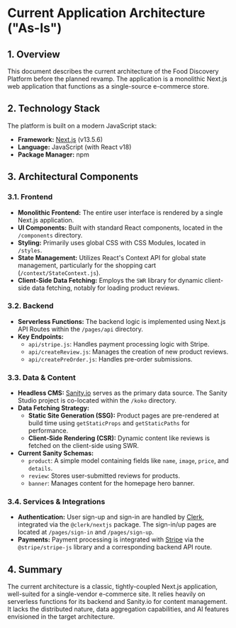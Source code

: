 # Current Application Architecture ("As-Is")

## 1. Overview

This document describes the current architecture of the Food Discovery Platform before the planned revamp. The application is a monolithic Next.js web application that functions as a single-source e-commerce store.

## 2. Technology Stack

The platform is built on a modern JavaScript stack:

- **Framework:** [Next.js](https://nextjs.org/) (v13.5.6)
- **Language:** JavaScript (with React v18)
- **Package Manager:** npm

## 3. Architectural Components

### 3.1. Frontend

- **Monolithic Frontend:** The entire user interface is rendered by a single Next.js application.
- **UI Components:** Built with standard React components, located in the `/components` directory.
- **Styling:** Primarily uses global CSS with CSS Modules, located in `/styles`.
- **State Management:** Utilizes React's Context API for global state management, particularly for the shopping cart (`/context/StateContext.js`).
- **Client-Side Data Fetching:** Employs the `SWR` library for dynamic client-side data fetching, notably for loading product reviews.

### 3.2. Backend

- **Serverless Functions:** The backend logic is implemented using Next.js API Routes within the `/pages/api` directory.
- **Key Endpoints:**
    - `api/stripe.js`: Handles payment processing logic with Stripe.
    - `api/createReview.js`: Manages the creation of new product reviews.
    - `api/createPreOrder.js`: Handles pre-order submissions.

### 3.3. Data & Content

- **Headless CMS:** [Sanity.io](https://www.sanity.io/) serves as the primary data source. The Sanity Studio project is co-located within the `/koko` directory.
- **Data Fetching Strategy:**
    - **Static Site Generation (SSG):** Product pages are pre-rendered at build time using `getStaticProps` and `getStaticPaths` for performance.
    - **Client-Side Rendering (CSR):** Dynamic content like reviews is fetched on the client-side using SWR.
- **Current Sanity Schemas:**
    - `product`: A simple model containing fields like `name`, `image`, `price`, and `details`.
    - `review`: Stores user-submitted reviews for products.
    - `banner`: Manages content for the homepage hero banner.

### 3.4. Services & Integrations

- **Authentication:** User sign-up and sign-in are handled by [Clerk](https://clerk.com/), integrated via the `@clerk/nextjs` package. The sign-in/up pages are located at `/pages/sign-in` and `/pages/sign-up`.
- **Payments:** Payment processing is integrated with [Stripe](https://stripe.com/) via the `@stripe/stripe-js` library and a corresponding backend API route.

## 4. Summary

The current architecture is a classic, tightly-coupled Next.js application, well-suited for a single-vendor e-commerce site. It relies heavily on serverless functions for its backend and Sanity.io for content management. It lacks the distributed nature, data aggregation capabilities, and AI features envisioned in the target architecture.
